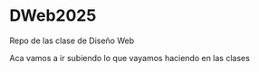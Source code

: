 # DWeb2025

Repo de las clase de Diseño Web

Aca vamos a ir subiendo lo que vayamos haciendo en las clases

